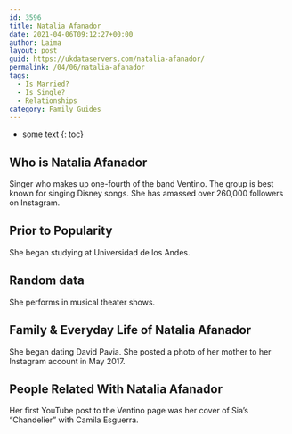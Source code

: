 ```yaml
---
id: 3596
title: Natalia Afanador
date: 2021-04-06T09:12:27+00:00
author: Laima
layout: post
guid: https://ukdataservers.com/natalia-afanador/
permalink: /04/06/natalia-afanador
tags:
  - Is Married?
  - Is Single?
  - Relationships
category: Family Guides
---
```


* some text
{: toc}


## Who is Natalia Afanador
                  
                  
                  
Singer who makes up one-fourth of the band Ventino. The group is best known for singing Disney songs. She has amassed over 260,000 followers on Instagram. 
                  
              
            
              
            
                
                
                
## Prior to Popularity
                  
                  
                  
She began studying at Universidad de los Andes. 
                  
              
            
              
            
                
                
                
## Random data
                  
                  
                  
She performs in musical theater shows. 
                  
              
            
              
            
                
                
                
## Family & Everyday Life of Natalia Afanador
                  
                  
                  
She began dating David Pavia. She posted a photo of her mother to her Instagram account in May 2017. 
                  
              
            
              
            
                
                
                
## People Related With Natalia Afanador
                  
                  
                  
Her first YouTube post to the Ventino page was her cover of Sia&#8217;s &#8220;Chandelier&#8221; with Camila Esguerra. 
                  
              
            
              
            
                
              
            
              
              
            
            
              
            
          
          
          